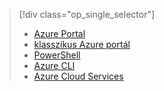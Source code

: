 > [!div class="op_single_selector"]
> * [Azure Portal](../articles/load-balancer/load-balancer-get-started-internet-portal.md)
> * [klasszikus Azure portál](../articles/load-balancer/load-balancer-get-started-internet-classic-portal.md)
> * [PowerShell](../articles/load-balancer/load-balancer-get-started-internet-classic-ps.md)
> * [Azure CLI](../articles/load-balancer/load-balancer-get-started-internet-classic-cli.md)
> * [Azure Cloud Services](../articles/load-balancer/load-balancer-get-started-internet-classic-cloud.md)
